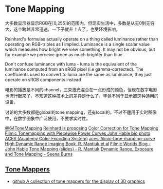 # Tone Mapping

大多数显示器显示RGB在[0,255]的范围内，但现实生活中，多数是从无0到无穷大，这个跨越非常迅速，一下子就升上去了，也受环境影响。

Reinhard's formulas actually operate on a thing called luminance rather than operating on RGB-triples as I implied. Luminance is a single scalar value which measures how bright we view something. It may not be obvious, but for example we perceive green as much brighter than blue

Don't confuse luminance with luma - luma is the equivalent of the luminance computed from an sRGB pixel (i.e gamma-corrected). The coefficients used to convert to luma are the same as luminance, they just operate on sRGB components instead

电影的播放是不同的channel，三束激光混合在一点形成的颜色，但现在数字电影也流行起来了，不知道这种技术上的差异是什么了，毕竟不同于显示器这种通用的设备。

讨论的大多数都是global的tone mapping，还有local的，不过不适用于实时图像中，在数字图象中广泛使用，不要求实时性。

[@64ToneMapping](https://64.github.io/tonemapping/)
[Reinhard is proposing](https://www.cs.utah.edu/docs/techreports/2002/pdf/UUCS-02-001.pdf)
[Color Correction for Tone Mapping](https://www.cl.cam.ac.uk/%7Erkm38/pdfs/mantiuk09cctm.pdf)
[Filmic Tonemapping with Piecewise Power Curves John Hable bio photo](http://filmicworlds.com/blog/filmic-tonemapping-with-piecewise-power-curves/)
[ACES (Academy Color Encoding System)](https://github.com/TheRealMJP/BakingLab/blob/master/BakingLab/ACES.hlsl)
[aces-filmic-tone-mapping-curve](https://knarkowicz.wordpress.com/2016/01/06/aces-filmic-tone-mapping-curve/)
[High Dynamic Range Imaging Book, R. Mantiuk et al](https://www.cl.cam.ac.uk/%7Erkm38/pdfs/mantiuk15hdri.pdf)
[Filmic Worlds Blog - John Hable](http://filmicworlds.com/blog/)
[Tone Mapping (slides) - R. Mantiuk](https://www.cl.cam.ac.uk/%7Erkm38/pdfs/tone_mapping.pdf)
[Dynamic Range, Exposure and Tone Mapping - Seena Burns](https://seenaburns.com/dynamic-range/)

## [Tone Mappers]()

- [github A collection of tone mappers for the display of 3D graphics ](https://github.com/KhronosGroup/ToneMapping)